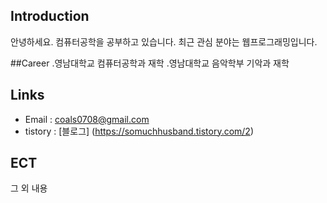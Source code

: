 ## Introduction
안녕하세요. 컴퓨터공학을 공부하고 있습니다. 최근 관심 분야는 웹프로그래밍입니다.

##Career
.영남대학교 컴퓨터공학과 재학
.영남대학교 음악학부 기악과 재학

## Links
  - Email : coals0708@gmail.com
  - tistory : [블로그] (https://somuchhusband.tistory.com/2)

## ECT
  그 외 내용
